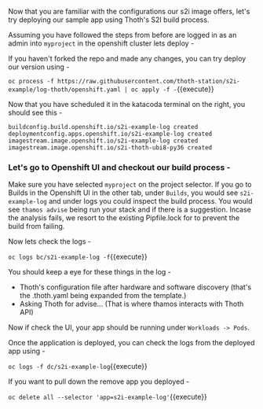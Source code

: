 Now that you are familiar with the configurations our s2i image offers, let's try deploying our sample app using Thoth's S2I build process. 

Assuming you have followed the steps from before are logged in as an admin into `myproject` in the openshift cluster lets deploy - 

If you haven't forked the repo and made any changes, you can try deploy our version using - 

``oc process -f https://raw.githubusercontent.com/thoth-station/s2i-example/log-thoth/openshift.yaml | oc apply -f -``{{execute}}




Now that you have scheduled it in the katacoda terminal on the right, you should see this - 
```
buildconfig.build.openshift.io/s2i-example-log created
deploymentconfig.apps.openshift.io/s2i-example-log created
imagestream.image.openshift.io/s2i-example-log created
imagestream.image.openshift.io/s2i-thoth-ubi8-py36 created
```

### Let's go to Openshift UI and checkout our build process - 

Make sure you have selected `myproject` on the project selector. 
If you go to Builds in the Openshift UI in the other tab, under `Builds`, you would see `s2i-example-log` and under logs you could inspect the build process. 
You would see `thamos advise` being run your stack and if there is a suggestion. 
Incase the analysis fails, we resort to the existing Pipfile.lock for to prevent the build from failing. 

Now lets check the logs - 

``oc logs bc/s2i-example-log -f``{{execute}}

You should keep a eye for these things in the log - 
 - Thoth's configuration file after hardware and software discovery (that's the .thoth.yaml being expanded from the template.)
 - Asking Thoth for advise... (That is where thamos interacts with Thoth API)

Now if check the UI, your app should be running under `Workloads -> Pods`.

Once the application is deployed, you can check the logs from the deployed app using - 

``oc logs -f dc/s2i-example-log``{{execute}}

If you want to pull down the remove app you deployed - 

``oc delete all --selector 'app=s2i-example-log'``{{execute}}